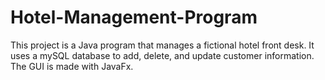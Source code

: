 # Hotel-Management-Program
This project is a Java program that manages a fictional hotel front desk. It uses a mySQL database to add, delete, and update customer information. The GUI is made with JavaFx.
